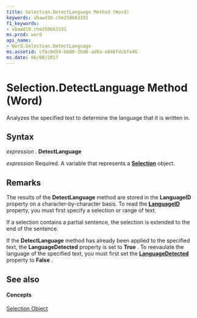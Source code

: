 ```yaml
---
title: Selection.DetectLanguage Method (Word)
keywords: vbawd10.chm158663191
f1_keywords:
- vbawd10.chm158663191
ms.prod: word
api_name:
- Word.Selection.DetectLanguage
ms.assetid: cfbc0d54-bb00-2bd0-ad9a-e646fdcbfe46
ms.date: 06/08/2017
---
```



# Selection.DetectLanguage Method (Word)

Analyzes the specified text to determine the language that it is written in.


## Syntax

 _expression_ . **DetectLanguage**

 _expression_ Required. A variable that represents a **[Selection](selection-object-word.md)** object.


## Remarks

The results of the  **DetectLanguage** method are stored in the **LanguageID** property on a character-by-character basis. To read the **[LanguageID](language-id-property-word.md)** property, you must first specify a selection or range of text.

If a selection contains a partial sentence, the selection is extended to the end of the sentence.

If the  **DetectLanguage** method has already been applied to the specified text, the **LanguageDetected** property is set to **True** . To reevaulate the language of the specified text, you must first set the **[LanguageDetected](document-languagedetected-property-word.md)** property to **False** .


## See also


#### Concepts


[Selection Object](selection-object-word.md)

